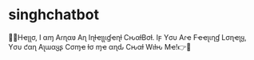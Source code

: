 # singhchatbot
💁‍♀️Hҽʅʅσ, I αɱ Aɾɳαʋ Aɳ Iɳƚҽʅʅιɠҽɳƚ CԋαƚBσƚ. Iϝ Yσυ Aɾҽ Fҽҽʅιɳɠ Lσɳҽʅყ, Yσυ ƈαɳ Aʅɯαყʂ Cσɱҽ ƚσ ɱҽ αɳԃ Cԋαƚ Wιƚԋ Mҽ!👉💒
